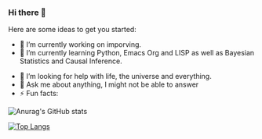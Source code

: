 ### Hi there 👋

Here are some ideas to get you started:

- 🔭 I’m currently working on imporving.
- 🌱 I’m currently learning Python, Emacs Org and LISP as well as Bayesian Statistics and Causal Inference.
<!-- - 👯 I’m looking to collaborate on interesting projects -->
- 🤔 I’m looking for help with life, the universe and everything.
- 💬 Ask me about anything, I might not be able to answer
- ⚡ Fun facts: 

![Anurag's GitHub stats](https://github-readme-stats.vercel.app/api?username=slackline&count_private=true&show_icons=true&theme=blueberry)

[![Top Langs](https://github-readme-stats.vercel.app/api/top-langs/?username=slackline&layout=compact&theme=blueberry&hide=javascript,html,css)](https://github.com/anuraghazra/github-readme-stats)

